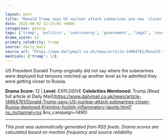 ```yaml
---

layout: post
title: "Donald Trump says US nuclear attack submarines are now 'closer to Russia""" after he re-deployed them over Kremlin's 'foolish and inflammatory""" taunts"""
date: 2025-08-02 11:15:03 +0000
categories: gossip
tags: ['trump', 'politics', 'controversy', 'government', 'legal', 'source-daily_mail', 'drama-explosive']
drama_score: 12
primary_celebrity: trump
source: daily_mail
source_url: "https://www.dailymail.co.uk/news/article-14964761/Donald-Trump-says-US-nuclear-attack-submarines-closer-Russia-deployed-Kremlins-foolish-inflammatory-taunts.html?ns_mchannel=rss&1490&campaign=1490"""
mentions: {'trump': 12}
---
```


US President Donald Trump originally did not say where the submarines were deployed but tensions notched up another level as he admitted they were getting closer to Russia.

**Drama Score:** 12 | **Level:** EXPLOSIVE **Celebrities Mentioned:** Trump [Read full article at Daily Mail](https://www.dailymail.co.uk/news/article-14964761/Donald-Trump-says-US-nuclear-attack-submarines-closer-Russia-deployed-Kremlins-foolish-inflammatory-taunts.html?ns_mchannel=rss &ns_campaign=1490)

---

*This post was automatically generated from RSS feeds. Drama scores are calculated based on mention frequency and source reliability.*